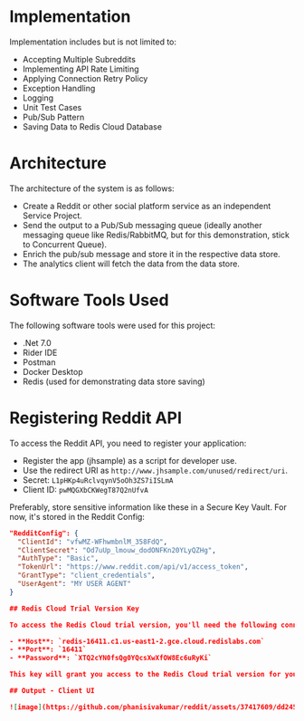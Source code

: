 # Implementation

Implementation includes but is not limited to:

- Accepting Multiple Subreddits
- Implementing API Rate Limiting
- Applying Connection Retry Policy
- Exception Handling
- Logging
- Unit Test Cases
- Pub/Sub Pattern
- Saving Data to Redis Cloud Database

# Architecture

The architecture of the system is as follows:

- Create a Reddit or other social platform service as an independent Service Project.
- Send the output to a Pub/Sub messaging queue (ideally another messaging queue like Redis/RabbitMQ, but for this demonstration, stick to Concurrent Queue).
- Enrich the pub/sub message and store it in the respective data store.
- The analytics client will fetch the data from the data store.

# Software Tools Used

The following software tools were used for this project:

- .Net 7.0
- Rider IDE
- Postman
- Docker Desktop
- Redis (used for demonstrating data store saving)

# Registering Reddit API

To access the Reddit API, you need to register your application:

- Register the app (jhsample) as a script for developer use.
- Use the redirect URI as `http://www.jhsample.com/unused/redirect/uri`.
- Secret: `L1pHKp4uRclvqynV5oOh3ZS7iISLmA`
- Client ID: `pwMQGXbCKWegT87Q2nUfvA`

Preferably, store sensitive information like these in a Secure Key Vault. For now, it's stored in the Reddit Config:

```json
"RedditConfig": {
  "ClientId": "vfwMZ-WFhwmbnlM_358FdQ",
  "ClientSecret": "Od7uUp_lmouw_dodONFKn20YLyQZHg",
  "AuthType": "Basic",
  "TokenUrl": "https://www.reddit.com/api/v1/access_token",
  "GrantType": "client_credentials",
  "UserAgent": "MY USER AGENT"
}

## Redis Cloud Trial Version Key

To access the Redis Cloud trial version, you'll need the following connection details:

- **Host**: `redis-16411.c1.us-east1-2.gce.cloud.redislabs.com`
- **Port**: `16411`
- **Password**: `XTQ2cYN0fsQg0YQcsXwXfOW8Ec6uRyKi`

This key will grant you access to the Redis Cloud trial version for your data storage needs.

## Output - Client UI

![image](https://github.com/phanisivakumar/reddit/assets/37417609/dd2454e0-ddfe-47eb-a110-8158fed1d1ea)




